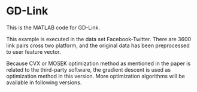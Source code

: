 # GD-Link
This is the MATLAB code for GD-Link.

This example is executed in the data set Facebook-Twitter. There are 3600 link pairs cross two platform, and the original data has been preprocessed to user feature vector.

Because CVX or MOSEK optimization method as mentioned in the paper is related to the third-party software, the gradient descent is used as optimization method in this version. More optimization algorithms will be available in following versions.
